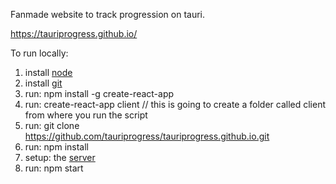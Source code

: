 
Fanmade website to track progression on tauri.

https://tauriprogress.github.io/

To run locally:
  1. install [node](https://nodejs.org/)
  2. install [git](https://git-scm.com/downloads)
  3. run: npm install -g create-react-app
  4. run: create-react-app client // this is going to create a folder called client from where you run the script
  5. run: git clone https://github.com/tauriprogress/tauriprogress.github.io.git
  6. run: npm install
  7. setup: the [server](https://github.com/tauriprogress/server)
  8. run: npm start
